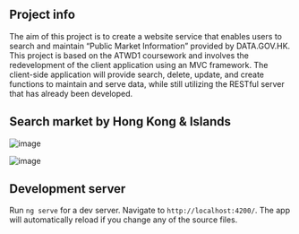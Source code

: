 ## Project info

The aim of this project is to create a website service that enables users to search and maintain “Public Market Information” provided by DATA.GOV.HK. This project is based on the ATWD1 coursework and involves the redevelopment of the client application using an MVC framework. The client-side application will provide search, delete, update, and create functions to maintain and serve data, while still utilizing the RESTful server that has already been developed.

## Search market by Hong Kong & Islands

![image](https://github.com/SeaKaByt/AngularMarketWeb/assets/88830273/75ce90c8-dccc-4dad-a269-9ae9de12e431)

![image](https://github.com/SeaKaByt/AngularMarketWeb/assets/88830273/71cdcafb-f9df-433d-8c07-700ad3efc6a1)

## Development server

Run `ng serve` for a dev server. Navigate to `http://localhost:4200/`. The app will automatically reload if you change any of the source files.
